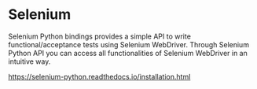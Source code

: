 # Selenium

Selenium Python bindings provides a simple API to write functional/acceptance tests using Selenium WebDriver. Through Selenium Python API you can access all functionalities of Selenium WebDriver in an intuitive way.


https://selenium-python.readthedocs.io/installation.html
